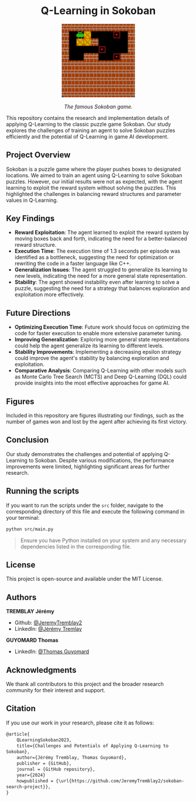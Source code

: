 <h1 align="center"> Q-Learning in Sokoban </h1>

<p align="center">
    <img src="./presentations/article/Images/sokoban.png" width="200px"/>
</p>
<p align="center" text>
    <i>
        The famous Sokoban game.
    </i>
</p>

This repository contains the research and implementation details of applying Q-Learning to the classic puzzle game Sokoban. Our study explores the challenges of training an agent to solve Sokoban puzzles efficiently and the potential of Q-Learning in game AI development.

## Project Overview

Sokoban is a puzzle game where the player pushes boxes to designated locations. We aimed to train an agent using Q-Learning to solve Sokoban puzzles. However, our initial results were not as expected, with the agent learning to exploit the reward system without solving the puzzles. This highlighted the challenges in balancing reward structures and parameter values in Q-Learning.

## Key Findings

- **Reward Exploitation**: The agent learned to exploit the reward system by moving boxes back and forth, indicating the need for a better-balanced reward structure.
- **Execution Time**: The execution time of 1.3 seconds per episode was identified as a bottleneck, suggesting the need for optimization or rewriting the code in a faster language like C++.
- **Generalization Issues**: The agent struggled to generalize its learning to new levels, indicating the need for a more general state representation.
- **Stability**: The agent showed instability even after learning to solve a puzzle, suggesting the need for a strategy that balances exploration and exploitation more effectively.

## Future Directions

- **Optimizing Execution Time**: Future work should focus on optimizing the code for faster execution to enable more extensive parameter tuning.
- **Improving Generalization**: Exploring more general state representations could help the agent generalize its learning to different levels.
- **Stability Improvements**: Implementing a decreasing epsilon strategy could improve the agent's stability by balancing exploration and exploitation.
- **Comparative Analysis**: Comparing Q-Learning with other models such as Monte Carlo Tree Search (MCTS) and Deep Q-Learning (DQL) could provide insights into the most effective approaches for game AI.

## Figures

Included in this repository are figures illustrating our findings, such as the number of games won and lost by the agent after achieving its first victory.

## Conclusion

Our study demonstrates the challenges and potential of applying Q-Learning to Sokoban. Despite various modifications, the performance improvements were limited, highlighting significant areas for further research.

## Running the scripts

If you want to run the scripts under the `src` folder, navigate to the corresponding directory of this file and execute the following command in your terminal:

```bash
python src/main.py
```

> Ensure you have Python installed on your system and any necessary dependencies listed in the corresponding file.

## License

This project is open-source and available under the MIT License.

## Authors

**TREMBLAY Jérémy**

- Github: [@JeremyTremblay2](https://github.com/JeremyTremblay2)
- LinkedIn: [@Jérémy Tremlay](https://fr.linkedin.com/in/j%C3%A9r%C3%A9my-tremblay2)

**GUYOMARD Thomas**

- LinkedIn: [@Thomas Guyomard](https://www.linkedin.com/in/thomas-guyomard-1a5a14194)

## Acknowledgments

We thank all contributors to this project and the broader research community for their interest and support.

## Citation

If you use our work in your research, please cite it as follows:

```
@article{
    QLearningSokoban2023,
    title={Challenges and Potentials of Applying Q-Learning to Sokoban},
    author={Jérémy Tremblay, Thomas Guyomard},
    publisher = {GitHub},
    journal = {GitHub repository},
    year={2024}
    howpublished = {\url{https://github.com/JeremyTremblay2/sokoban-search-project}},
}
```
